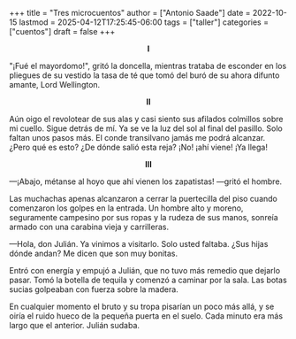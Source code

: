 +++
title = "Tres microcuentos"
author = ["Antonio Saade"]
date = 2022-10-15
lastmod = 2025-04-12T17:25:45-06:00
tags = ["taller"]
categories = ["cuentos"]
draft = false
+++

<style>.org-center { margin-left: auto; margin-right: auto; text-align: center; }</style>

<div class="org-center">

**I**

</div>

"¡Fué el mayordomo!", gritó la doncella, mientras trataba de esconder en los pliegues de su vestido la tasa de té que tomó del buró de su ahora difunto amante, Lord Wellington.

<style>.org-center { margin-left: auto; margin-right: auto; text-align: center; }</style>

<div class="org-center">

**II**

</div>

Aún oigo el revolotear de sus alas y casi siento sus afilados colmillos sobre mi cuello. Sigue detrás de mí. Ya se ve la luz del sol al final del pasillo. Solo faltan unos pasos más. El conde transilvano jamás me podrá alcanzar. ¿Pero qué es esto? ¿De dónde salió esta reja? ¡No! ¡ahí viene! ¡Ya llega!

<style>.org-center { margin-left: auto; margin-right: auto; text-align: center; }</style>

<div class="org-center">

**III**

</div>

—¡Abajo, métanse al hoyo que ahí vienen los zapatistas! —gritó el hombre.

Las muchachas apenas alcanzaron a cerrar la puertecilla del piso cuando comenzaron los golpes en la entrada. Un hombre alto y moreno, seguramente campesino por sus ropas y la rudeza de sus manos, sonreía armado con una carabina vieja y carrilleras.

—Hola, don Julián. Ya vinimos a visitarlo. Solo usted faltaba. ¿Sus hijas dónde andan? Me dicen que son muy bonitas.

Entró con energía y empujó a Julián, que no tuvo más remedio que dejarlo pasar. Tomó la botella de tequila y comenzó a caminar por la sala. Las botas sucias golpeaban con fuerza sobre la madera.

En cualquier momento el bruto y su tropa pisarían un poco más allá, y se oiría el ruido hueco de la pequeña puerta en el suelo. Cada minuto era más largo que el anterior. Julián sudaba.
